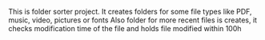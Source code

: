 This is folder sorter project.
It creates folders for some file types like PDF, music, video, pictures or fonts
Also folder for more recent files is creates, it checks modification time of the file and holds file modified within 100h
